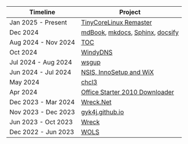 | **Timeline**        | **Project**                                                               |
| ------------------- | ------------------------------------------------------------------------- |
| Jan 2025 - Present  | [TinyCoreLinux Remaster](https://github.com/gyk4j/tinycorelinux-remaster) |
| Dec 2024            | [mdBook][mdbook], [mkdocs][mkdocs], [Sphinx][sphinx], [docsify][docsify]  |
| Aug 2024 - Nov 2024 | [TOC](https://github.com/gyk4j/toc)                                       |
| Oct 2024            | [WindyDNS](https://github.com/gyk4j/windydns)                             |
| Jul 2024 - Aug 2024 | [wsgup](https://github.com/gyk4j/wsgup)                                   |
| Jun 2024 - Jul 2024 | [NSIS, InnoSetup and WiX](https://github.com/gyk4j/installer)             |
| May 2024            | [chcl3](https://github.com/gyk4j/chcl3)                                   |
| Apr 2024            | [Office Starter 2010 Downloader](https://github.com/gyk4j/o2010s)         |
| Dec 2023 - Mar 2024 | [Wreck.Net](https://github.com/gyk4j/wreck-net)                           |
| Nov 2023 - Dec 2023 | [gyk4j.github.io](https://gyk4j.github.io)                                |
| Jun 2023 - Oct 2023 | [Wreck](https://github.com/gyk4j/wreck)                                   |
| Dec 2022 - Jun 2023 | [WOLS](https://github.com/gyk4j/wols)                                     |

[mdbook]: https://github.com/gyk4j/try-mdbook
[mkdocs]: https://github.com/gyk4j/try-mkdocs
[sphinx]: https://github.com/gyk4j/try-sphinx
[docsify]: https://github.com/gyk4j/try-docsify

<!--
### Hi there 👋
**gyk4j/gyk4j** is a ✨ _special_ ✨ repository because its `README.md` (this file) appears on your GitHub profile.

Here are some ideas to get you started:

- 🔭 I’m currently working on ...
- 🌱 I’m currently learning ...
- 👯 I’m looking to collaborate on ...
- 🤔 I’m looking for help with ...
- 💬 Ask me about ...
- 📫 How to reach me: ...
- 😄 Pronouns: ...
- ⚡ Fun fact: ...
-->

